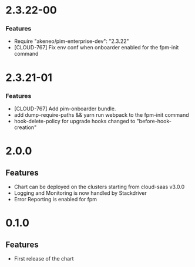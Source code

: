 # 2.3.22-00
### Features
- Require "akeneo/pim-enterprise-dev": "2.3.22"
- [CLOUD-767] Fix env conf when onboarder enabled for the fpm-init command 

# 2.3.21-01
### Features
- [CLOUD-767] Add pim-onboarder bundle.
- add dump-require-paths && yarn run webpack to the fpm-init command 
- hook-delete-policy for upgrade hooks changed to "before-hook-creation"

# 2.0.0
## Features
- Chart can be deployed on the clusters starting from cloud-saas v3.0.0
- Logging and Monitoring is now handled by Stackdriver
- Error Reporting is enabled for fpm

# 0.1.0
## Features
- First release of the chart
